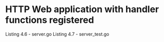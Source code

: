 # HTTP Web application with handler functions registered

Listing 4.6 - server.go
Listing 4.7 - server_test.go

